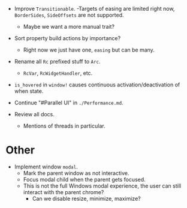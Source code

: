 * Improve `Transitionable`.
    -Targets of easing are limited right now, `BorderSides`, `SideOffsets` are not supported.
    - Maybe we want a more manual trait?

* Sort property build actions by importance?
    - Right now we just have one, `easing` but can be many.

* Rename all `Rc` prefixed stuff to `Arc`.
    - `RcVar`, `RcWidgetHandler`, etc.

* `is_hovered` in `window!` causes continuous activation/deactivation of when state.

* Continue "#Parallel UI" in `./Performance.md`.
* Review all docs.
    - Mentions of threads in particular.

# Other

* Implement window `modal`.
    - Mark the parent window as not interactive.
    - Focus modal child when the parent gets focused.
    - This is not the full Windows modal experience, the user can still interact with the parent chrome?
        - Can we disable resize, minimize, maximize?